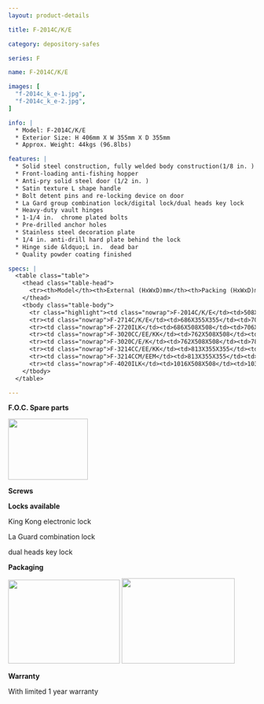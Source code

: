 ```yaml
---
layout: product-details

title: F-2014C/K/E

category: depository-safes

series: F

name: F-2014C/K/E

images: [
  "f-2014c_k_e-1.jpg",
  "f-2014c_k_e-2.jpg",
]

info: |
  * Model: F-2014C/K/E
  * Exterior Size: H 406mm X W 355mm X D 355mm
  * Approx. Weight: 44kgs (96.8lbs)

features: |
  * Solid steel construction, fully welded body construction(1/8 in. )
  * Front-loading anti-fishing hopper
  * Anti-pry solid steel door (1/2 in. )
  * Satin texture L shape handle
  * Bolt detent pins and re-locking device on door
  * La Gard group combination lock/digital lock/dual heads key lock
  * Heavy-duty vault hinges
  * 1-1/4 in.  chrome plated bolts
  * Pre-drilled anchor holes
  * Stainless steel decoration plate
  * 1/4 in. anti-drill hard plate behind the lock
  * Hinge side &ldquo;L in.  dead bar
  * Quality powder coating finished

specs: |
  <table class="table">
    <thead class="table-head">
      <tr><th>Model</th><th>External (HxWxD)mm</th><th>Packing (HxWxD)mm</th><th>Weight (kg)</th><th>Door (mm)</th><th>Body (mm)</th><th>20’FCL (pcs)</th></tr>
    </thead>
    <tbody class="table-body">
      <tr class="highlight"><td class="nowrap">F-2014C/K/E</td><td>508X355X355</td><td>528X375X405</td><td>42</td><td>12</td><td>3</td><td>380</td></tr>
      <tr><td class="nowrap">F-2714C/K/E</td><td>686X355X355</td><td>706X375X405</td><td>55</td><td>12</td><td>3</td><td>270</td></tr>
      <tr><td class="nowrap">F-2720ILK</td><td>686X508X508</td><td>706X528X558</td><td>87</td><td>12</td><td>3</td><td>145</td></tr>
      <tr><td class="nowrap">F-3020CC/EE/KK</td><td>762X508X508</td><td>782X528X558</td><td>87</td><td>12</td><td>3</td><td>140</td></tr>
      <tr><td class="nowrap">F-3020C/E/K</td><td>762X508X508</td><td>782X508X558</td><td>84</td><td>12</td><td>3</td><td>140</td></tr>
      <tr><td class="nowrap">F-3214CC/EE/KK</td><td>813X355X355</td><td>833X375X405</td><td>60</td><td>12</td><td>3</td><td>230</td></tr>
      <tr><td class="nowrap">F-3214CCM/EEM</td><td>813X355X355</td><td>833X375X405</td><td>60</td><td>12</td><td>3</td><td>230</td></tr>
      <tr><td class="nowrap">F-4020ILK</td><td>1016X508X508</td><td>1036X528X558</td><td>119</td><td>12</td><td>3</td><td>98</td></tr>
    </tbody>
  </table>

---
```


**F.O.C. Spare parts**

<img alt="" src="{IMAGE_CDN}/f-2014c_k_e-3.jpg" style="width: 162px; height: 124px;" />

**Screws**

**Locks available**

King Kong electronic lock

La Guard combination lock

dual heads key lock

**Packaging**

<img alt="" src="{IMAGE_CDN}/f-2014c_k_e-4.jpg" style="width: 227px; height: 170px;" />

<img alt="" src="{IMAGE_CDN}/f-2014c_k_e-5.jpg" style="width: 230px; height: 173px;" />

**Warranty**

With limited 1 year warranty
